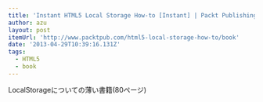 ```yaml
---
title: 'Instant HTML5 Local Storage How-to [Instant] | Packt Publishing'
author: azu
layout: post
itemUrl: 'http://www.packtpub.com/html5-local-storage-how-to/book'
date: '2013-04-29T10:39:16.131Z'
tags:
  - HTML5
  - book
---
```

LocalStorageについての薄い書籍(80ページ)
